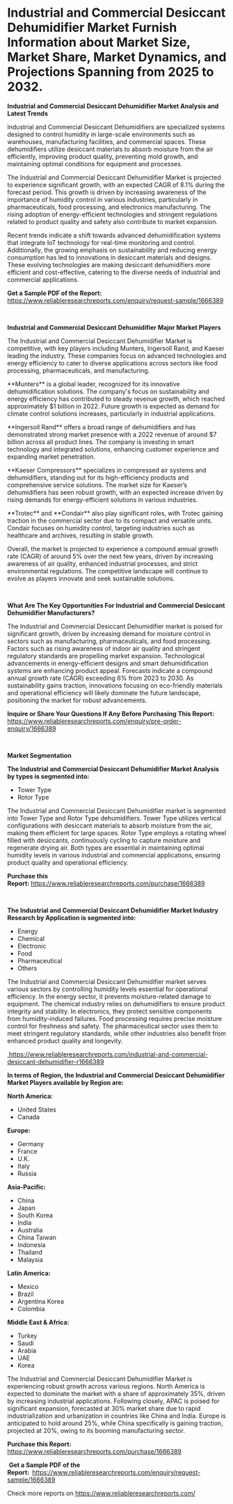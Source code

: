 <p><h1>Industrial and Commercial Desiccant Dehumidifier Market Furnish Information about Market Size, Market Share, Market Dynamics, and Projections Spanning from 2025 to 2032.</h1></p><p><strong>Industrial and Commercial Desiccant Dehumidifier Market Analysis and Latest Trends</strong></p>
<p><p>Industrial and Commercial Desiccant Dehumidifiers are specialized systems designed to control humidity in large-scale environments such as warehouses, manufacturing facilities, and commercial spaces. These dehumidifiers utilize desiccant materials to absorb moisture from the air efficiently, improving product quality, preventing mold growth, and maintaining optimal conditions for equipment and processes.</p><p>The Industrial and Commercial Desiccant Dehumidifier Market is projected to experience significant growth, with an expected CAGR of 8.1% during the forecast period. This growth is driven by increasing awareness of the importance of humidity control in various industries, particularly in pharmaceuticals, food processing, and electronics manufacturing. The rising adoption of energy-efficient technologies and stringent regulations related to product quality and safety also contribute to market expansion.</p><p>Recent trends indicate a shift towards advanced dehumidification systems that integrate IoT technology for real-time monitoring and control. Additionally, the growing emphasis on sustainability and reducing energy consumption has led to innovations in desiccant materials and designs. These evolving technologies are making desiccant dehumidifiers more efficient and cost-effective, catering to the diverse needs of industrial and commercial applications.</p></p>
<p><strong>Get a Sample PDF of the Report:&nbsp;</strong> <a href="https://www.reliableresearchreports.com/enquiry/request-sample/1666389?utm_campaign=2891&utm_medium=2&utm_source=Github&utm_content=ia&utm_term=27022025&utm_id=industrial-and-commercial-desiccant-dehumidifier">https://www.reliableresearchreports.com/enquiry/request-sample/1666389</a></p>
<p>&nbsp;</p>
<p><strong>Industrial and Commercial Desiccant Dehumidifier Major Market Players</strong></p>
<p><p>The Industrial and Commercial Desiccant Dehumidifier Market is competitive, with key players including Munters, Ingersoll Rand, and Kaeser leading the industry. These companies focus on advanced technologies and energy efficiency to cater to diverse applications across sectors like food processing, pharmaceuticals, and manufacturing.</p><p>**Munters** is a global leader, recognized for its innovative dehumidification solutions. The company's focus on sustainability and energy efficiency has contributed to steady revenue growth, which reached approximately $1 billion in 2022. Future growth is expected as demand for climate control solutions increases, particularly in industrial applications.</p><p>**Ingersoll Rand** offers a broad range of dehumidifiers and has demonstrated strong market presence with a 2022 revenue of around $7 billion across all product lines. The company is investing in smart technology and integrated solutions, enhancing customer experience and expanding market penetration.</p><p>**Kaeser Compressors** specializes in compressed air systems and dehumidifiers, standing out for its high-efficiency products and comprehensive service solutions. The market size for Kaeser’s dehumidifiers has seen robust growth, with an expected increase driven by rising demands for energy-efficient solutions in various industries.</p><p>**Trotec** and **Condair** also play significant roles, with Trotec gaining traction in the commercial sector due to its compact and versatile units. Condair focuses on humidity control, targeting industries such as healthcare and archives, resulting in stable growth.</p><p>Overall, the market is projected to experience a compound annual growth rate (CAGR) of around 5% over the next few years, driven by increasing awareness of air quality, enhanced industrial processes, and strict environmental regulations. The competitive landscape will continue to evolve as players innovate and seek sustainable solutions.</p></p>
<p>&nbsp;</p>
<p><strong>What Are The Key Opportunities For Industrial and Commercial Desiccant Dehumidifier Manufacturers?</strong></p>
<p><p>The Industrial and Commercial Desiccant Dehumidifier market is poised for significant growth, driven by increasing demand for moisture control in sectors such as manufacturing, pharmaceuticals, and food processing. Factors such as rising awareness of indoor air quality and stringent regulatory standards are propelling market expansion. Technological advancements in energy-efficient designs and smart dehumidification systems are enhancing product appeal. Forecasts indicate a compound annual growth rate (CAGR) exceeding 6% from 2023 to 2030. As sustainability gains traction, innovations focusing on eco-friendly materials and operational efficiency will likely dominate the future landscape, positioning the market for robust advancements.</p></p>
<p><strong>Inquire or Share Your Questions If Any Before Purchasing This Report:</strong> <a href="https://www.reliableresearchreports.com/enquiry/pre-order-enquiry/1666389?utm_campaign=2891&utm_medium=2&utm_source=Github&utm_content=ia&utm_term=27022025&utm_id=industrial-and-commercial-desiccant-dehumidifier">https://www.reliableresearchreports.com/enquiry/pre-order-enquiry/1666389</a></p>
<p>&nbsp;</p>
<p><strong>Market Segmentation</strong></p>
<p><strong>The Industrial and Commercial Desiccant Dehumidifier Market Analysis by types is segmented into:</strong></p>
<p><ul><li>Tower Type</li><li>Rotor Type</li></ul></p>
<p><p>The Industrial and Commercial Desiccant Dehumidifier market is segmented into Tower Type and Rotor Type dehumidifiers. Tower Type utilizes vertical configurations with desiccant materials to absorb moisture from the air, making them efficient for large spaces. Rotor Type employs a rotating wheel filled with desiccants, continuously cycling to capture moisture and regenerate drying air. Both types are essential in maintaining optimal humidity levels in various industrial and commercial applications, ensuring product quality and operational efficiency.</p></p>
<p><strong>Purchase this Report:&nbsp;</strong><a href="https://www.reliableresearchreports.com/purchase/1666389?utm_campaign=2891&utm_medium=2&utm_source=Github&utm_content=ia&utm_term=27022025&utm_id=industrial-and-commercial-desiccant-dehumidifier">https://www.reliableresearchreports.com/purchase/1666389</a></p>
<p>&nbsp;</p>
<p><strong>The Industrial and Commercial Desiccant Dehumidifier Market Industry Research by Application is segmented into:</strong></p>
<p><ul><li>Energy</li><li>Chemical</li><li>Electronic</li><li>Food</li><li>Pharmaceutical</li><li>Others</li></ul></p>
<p><p>The Industrial and Commercial Desiccant Dehumidifier market serves various sectors by controlling humidity levels essential for operational efficiency. In the energy sector, it prevents moisture-related damage to equipment. The chemical industry relies on dehumidifiers to ensure product integrity and stability. In electronics, they protect sensitive components from humidity-induced failures. Food processing requires precise moisture control for freshness and safety. The pharmaceutical sector uses them to meet stringent regulatory standards, while other industries also benefit from enhanced product quality and longevity.</p></p>
<p><a href="https://www.reliableresearchreports.com/industrial-and-commercial-desiccant-dehumidifier-r1666389?utm_campaign=2891&utm_medium=2&utm_source=Github&utm_content=ia&utm_term=27022025&utm_id=industrial-and-commercial-desiccant-dehumidifier">&nbsp;https://www.reliableresearchreports.com/industrial-and-commercial-desiccant-dehumidifier-r1666389</a></p>
<p><strong>In terms of Region, the Industrial and Commercial Desiccant Dehumidifier Market Players available by Region are:</strong></p>
<p>
    <p> <strong> North America: </strong>
        <ul>
            <li>United States</li>
            <li>Canada</li>
        </ul>
        </p> 
    <p> <strong> Europe: </strong>
        <ul>
            <li>Germany</li>
            <li>France</li>
            <li>U.K.</li>
            <li>Italy</li>
            <li>Russia</li>
        </ul>
        </p> 
    <p> <strong> Asia-Pacific: </strong>
        <ul>
            <li>China</li>
            <li>Japan</li>
            <li>South Korea</li>
            <li>India</li>
            <li>Australia</li>
            <li>China Taiwan</li>
            <li>Indonesia</li>
            <li>Thailand</li>
            <li>Malaysia</li>
        </ul>
        </p> 
    <p> <strong> Latin America: </strong>
        <ul>
            <li>Mexico</li>
            <li>Brazil</li>
            <li>Argentina Korea</li>
            <li>Colombia</li>
        </ul>
        </p> 
    <p> <strong> Middle East & Africa: </strong>
        <ul>
            <li>Turkey</li>
            <li>Saudi</li>
            <li>Arabia</li>
            <li>UAE</li>
            <li>Korea</li>
        </ul>
    </p>
    </p>
<p><p>The Industrial and Commercial Desiccant Dehumidifier Market is experiencing robust growth across various regions. North America is expected to dominate the market with a share of approximately 35%, driven by increasing industrial applications. Following closely, APAC is poised for significant expansion, forecasted at 30% market share due to rapid industrialization and urbanization in countries like China and India. Europe is anticipated to hold around 25%, while China specifically is gaining traction, projected at 20%, owing to its booming manufacturing sector.</p></p>
<p><strong>Purchase this Report: </strong><a href="https://www.reliableresearchreports.com/purchase/1666389?utm_campaign=2891&utm_medium=2&utm_source=Github&utm_content=ia&utm_term=27022025&utm_id=industrial-and-commercial-desiccant-dehumidifier">https://www.reliableresearchreports.com/purchase/1666389</a></p>
<p>&nbsp;<strong>Get a Sample PDF of the Report:&nbsp;&nbsp;</strong><a href="https://www.reliableresearchreports.com/enquiry/request-sample/1666389?utm_campaign=2891&utm_medium=2&utm_source=Github&utm_content=ia&utm_term=27022025&utm_id=industrial-and-commercial-desiccant-dehumidifier">https://www.reliableresearchreports.com/enquiry/request-sample/1666389</a></p>
<p><strong></strong></p>
<p>Check more reports on <a href="https://www.reliableresearchreports.com/?utm_campaign=2891&utm_medium=2&utm_source=Github&utm_content=ia&utm_term=27022025&utm_id=industrial-and-commercial-desiccant-dehumidifier">https://www.reliableresearchreports.com/</a></p>